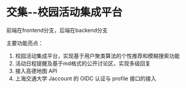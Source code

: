 # 交集--校园活动集成平台
前端在frontend分支，后端在backend分支

主要功能亮点：
1. 校园活动集成平台，实现基于用户聚类算法的个性推荐和模糊搜索功能 
2. 活动日程提醒及基于md格式的公开讨论区，实现多级回复 
3. 接入高德地图 API 
4. 上海交通大学 Jaccount 的 OIDC 认证与 profile 接口的接入 
